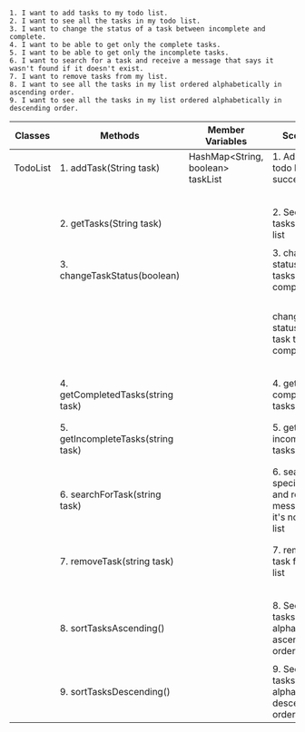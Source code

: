 ````
1. I want to add tasks to my todo list.
2. I want to see all the tasks in my todo list.
3. I want to change the status of a task between incomplete and complete.
4. I want to be able to get only the complete tasks.
5. I want to be able to get only the incomplete tasks.
6. I want to search for a task and receive a message that says it wasn't found if it doesn't exist.
7. I want to remove tasks from my list.
8. I want to see all the tasks in my list ordered alphabetically in ascending order.
9. I want to see all the tasks in my list ordered alphabetically in descending order.
````

| Classes  | Methods                            | Member Variables                  | Scenario                                                              | Results                              |
|----------|------------------------------------|-----------------------------------|-----------------------------------------------------------------------|--------------------------------------|
| TodoList | 1. addTask(String task)            | HashMap<String, boolean> taskList | 1.  Add task to todo list success fully                               | todolist changed                     |
|          |                                    |                                   |                                                                       | return true                          |
|          |                                    |                                   |                                                                       |                                      |
|          | 2. getTasks(String task)           |                                   | 2. See all tasks in todo list                                         | string                               |
|          |                                    |                                   |                                                                       |                                      |
|          | 3. changeTaskStatus(boolean)       |                                   | 3. change the status of tasks to completed                            | task status changed to completed     |
|          |                                    |                                   |                                                                       | return true  ?                       |
|          |                                    |                                   | change the status of the task to not completed                        | task status changed to not completed |
|          |                                    |                                   |                                                                       | return false?                        |
|          |                                    |                                   |                                                                       |                                      |
|          | 4. getCompletedTasks(string task)  |                                   | 4. get all completed tasks                                            | string                               |
|          |                                    |                                   |                                                                       |                                      |
|          |                                    |                                   |                                                                       |                                      |
|          | 5. getIncompleteTasks(string task) |                                   | 5. get all the incomplete tasks                                       | string                               |
|          |                                    |                                   |                                                                       |                                      |
|          |                                    |                                   |                                                                       |                                      |
|          | 6. searchForTask(string task)      |                                   | 6. search a specific task and receive message if it's not in the list | return false                         |
|          |                                    |                                   |                                                                       |                                      |
|          |                                    |                                   |                                                                       |                                      |
|          | 7. removeTask(string task)         |                                   | 7. remove a task from the list                                        | todolist changed                     |
|          |                                    |                                   |                                                                       | return true                          |
|          |                                    |                                   |                                                                       |                                      |
|          | 8. sortTasksAscending()            |                                   | 8. See all the tasks in alphabetically ascending order.               | array[string]                        |
|          |                                    |                                   |                                                                       |                                      |
|          | 9. sortTasksDescending()           |                                   | 9. See all the tasks in alphabetically descending order.              | array[string]                        |